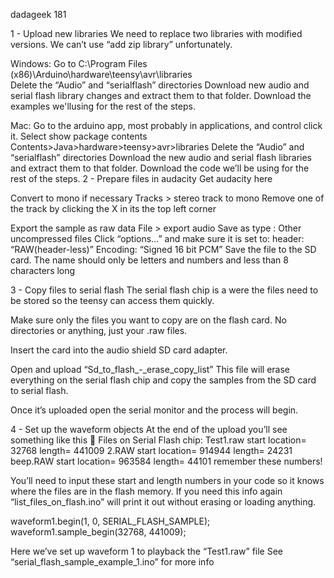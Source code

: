 dadageek 181

1 - Upload new libraries
We need to replace two libraries with modified versions. We can’t use “add zip library” unfortunately.

Windows:
Go to C:\Program Files (x86)\Arduino\hardware\teensy\avr\libraries\
Delete the “Audio” and “serialflash” directories
Download  new audio and serial flash library changes and extract them to that folder.
Download the examples we'llusing for the rest of the steps.

Mac:
Go to the arduino app, most probably in applications, and control click it. Select show package contents
Contents>Java>hardware>teensy>avr>libraries
Delete the “Audio” and “serialflash” directories
Download the new audio and serial flash libraries and extract them to that folder.
Download the code we’ll be using for the rest of the steps.
2 - Prepare files in audacity
Get audacity here

Convert to mono if necessary
Tracks > stereo track to mono
Remove one of the track by clicking the X in its the top left corner

Export the sample as raw data
File > export audio
Save as type : Other uncompressed files
Click “options…” and make sure it is set to:
header: “RAW(header-less)”
Encoding: “Signed 16 bit PCM”
Save the file to the SD card. The name should only be letters and numbers and less than 8 characters long


3 - Copy files to serial flash
The serial flash chip is a were the files need to be stored so the teensy can access them quickly.

Make sure only the files you want to copy are on the flash card. No directories or anything, just your .raw files.

Insert the card into the audio shield SD card adapter. 

Open and upload “Sd_to_flash_-_erase_copy_list”
This file will erase everything on the serial flash chip and copy the samples from the SD card to serial flash. 

Once it’s uploaded open the serial monitor and the process will begin.


4 - Set up the waveform objects
At the end of the upload you’ll see something like this 

Files on Serial Flash chip:
  Test1.raw    start location= 32768     length= 441009
  2.RAW    start location= 914944     length= 24231
  beep.RAW    start location= 963584     length= 44101
remember these numbers!

You’ll need to input these start and length numbers in your code so it knows where the files are in the flash memory. 
If you need this info again “list_files_on_flash.ino” will print it out without erasing or loading anything.

 waveform1.begin(1, 0, SERIAL_FLASH_SAMPLE);  
 waveform1.sample_begin(32768, 441009);     

Here we’ve set up waveform 1 to playback the “Test1.raw” file
See “serial_flash_sample_example_1.ino” for more info 



